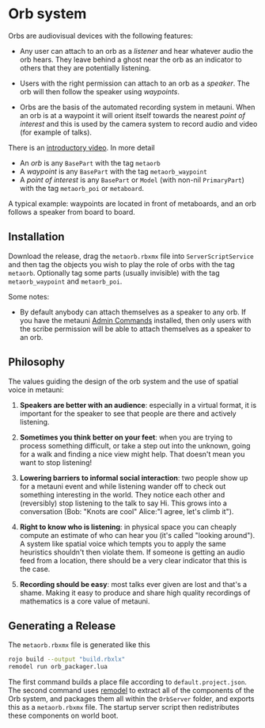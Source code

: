 # Orb system

Orbs are audiovisual devices with the following features:

* Any user can attach to an orb as a *listener* and hear whatever audio the orb hears. They leave behind a ghost near the orb as an indicator to others that they are potentially listening.

* Users with the right permission can attach to an orb as a *speaker*. The orb will then follow the speaker using *waypoints*.

* Orbs are the basis of the automated recording system in metauni. When an orb is at a waypoint it will orient itself towards the nearest *point of interest* and this is used by the camera system to record audio and video (for example of talks).

There is an [introductory video](https://youtu.be/0vuNKcCv1sk). In more detail

* An *orb* is any `BasePart` with the tag `metaorb`
* A *waypoint* is any `BasePart` with the tag `metaorb_waypoint`
* A *point of interest* is any `BasePart` or `Model` (with non-nil `PrimaryPart`) with the tag `metaorb_poi` or `metaboard`.

A typical example: waypoints are located in front of metaboards, and an orb follows a speaker from board to board.

## Installation

Download the release, drag the `metaorb.rbxmx` file into `ServerScriptService` and then tag the objects you wish to play the role of orbs with the tag `metaorb`. Optionally tag some parts (usually invisible) with the tag `metaorb_waypoint` and `metaorb_poi`.

Some notes:

* By default anybody can attach themselves as a speaker to any orb. If you have the metauni [Admin Commands](https://github.com/metauni/admin) installed, then only users with the scribe permission will be able to attach themselves as a speaker to an orb.

## Philosophy

The values guiding the design of the orb system and the use of spatial voice in metauni:

1. **Speakers are better with an audience**: especially in a virtual format, it is important for the speaker to see that people are there and actively listening.

2. **Sometimes you think better on your feet**: when you are trying to process something difficult, or take a step out into the unknown, going for a walk and finding a nice view might help. That doesn't mean you want to stop listening!

3. **Lowering barriers to informal social interaction**: two people show up for a metauni event and while listening wander off to check out something interesting in the world. They notice each other and (reversibly) stop listening to the talk to say Hi. This grows into a conversation (Bob: "Knots are cool" Alice:"I agree, let's climb it").

4. **Right to know who is listening**: in physical space you can cheaply compute an estimate of who can hear you (it's called "looking around"). A system like spatial voice which tempts you to apply the same heuristics shouldn't then violate them. If someone is getting an audio feed from a location, there should be a very clear indicator that this is the case.

5. **Recording should be easy**: most talks ever given are lost and that's a shame. Making it easy to produce and share high quality recordings of mathematics is a core value of metauni.

## Generating a Release

The `metaorb.rbxmx` file is generated like this
```bash
rojo build --output "build.rbxlx"
remodel run orb_packager.lua
```

The first command builds a place file according to `default.project.json`.
The second command uses [remodel](https://github.com/rojo-rbx/remodel) to extract all of the components of the Orb system,
and packages them all within the `OrbServer` folder, and exports this 
as a `metaorb.rbxmx` file. The startup server script then redistributes these
components on world boot.